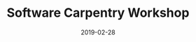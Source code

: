 ---
title: Software Carpentry Workshop
date: 2019-02-28
end_date: 2019-03-01
instructors:
- Zena Lapp
- Ada Hagan
- Chris Gates
- Ry4an Brase
helpers:
- Ari Kozik
- Alexander Ethridge
- Kelly Sovacool
site: https://UMSWC.github.io/2019-02-28-umich
etherpad: https://pad.carpentries.org/2019-02-28-umich
eventbrite: 
---